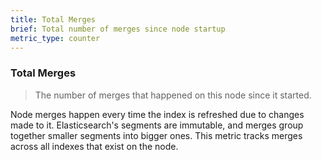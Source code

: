 ```yaml
---
title: Total Merges
brief: Total number of merges since node startup
metric_type: counter
---
```

### Total Merges

> The number of merges that happened on this node since it started.

Node merges happen every time the index is refreshed due to changes made to it. Elasticsearch's segments are immutable, and merges group together smaller segments into bigger ones. This metric tracks merges across all indexes that exist on the node.
